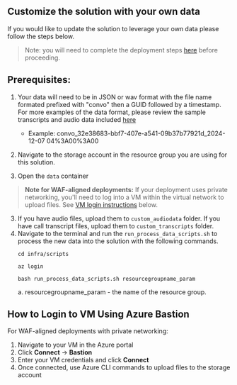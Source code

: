 ## Customize the solution with your own data 

If you would like to update the solution to leverage your own data please follow the steps below. 
> Note: you will need to complete the deployment steps [here](./DeploymentGuide.md) before proceeding. 

## Prerequisites: 
1. Your data will need to be in JSON or wav format with the file name formated prefixed with "convo" then a GUID followed by a timestamp. For more examples of the data format, please review the sample transcripts and audio data included [here](/infra/data/)
    * Example: convo_32e38683-bbf7-407e-a541-09b37b77921d_2024-12-07 04%3A00%3A00 


1. Navigate to the storage account in the resource group you are using for this solution. 
2. Open the `data` container

> **Note for WAF-aligned deployments:** If your deployment uses private networking, you'll need to log into a VM within the virtual network to upload files. See [VM login instructions](#how-to-login-to-vm-using-azure-bastion) below.

3. If you have audio files, upload them to `custom_audiodata` folder. If you have call transcript files, upload them to `custom_transcripts` folder.
4. Navigate to the terminal and run the `run_process_data_scripts.sh` to process the new data into the solution with the following commands. 
    ```shell
    cd infra/scripts

    az login

    bash run_process_data_scripts.sh resourcegroupname_param
    ```
    a. resourcegroupname_param - the name of the resource group.

## How to Login to VM Using Azure Bastion

For WAF-aligned deployments with private networking:

1. Navigate to your VM in the Azure portal
2. Click **Connect** → **Bastion**
3. Enter your VM credentials and click **Connect**
4. Once connected, use Azure CLI commands to upload files to the storage account


